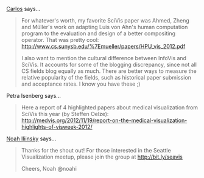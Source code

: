 <a href="http://cscheid.net" rel="nofollow noopener" target="_blank">Carlos</a> says…
>	For whatever's worth, my favorite SciVis paper was Ahmed, Zheng and Müller's work on adapting Luis von Ahn's human computation program to the evaluation and design of a better compositing operator. That was pretty cool: http://www.cs.sunysb.edu/%7Emueller/papers/HPU_vis_2012.pdf
>	
>	I also want to mention the cultural difference between InfoVis and SciVis. It accounts for some of the blogging discrepancy, since not all CS fields blog equally as much. There are better ways to measure the relative popularity of the fields, such as historical paper submission and acceptance rates. I know you have these ;)

Petra Isenberg says…
>	Here a report of 4 highlighted papers about medical visualization from SciVis this year (by Steffen Oelze):
>	http://medvis.org/2012/11/19/report-on-the-medical-visualization-highlights-of-visweek-2012/

<a href="http://ComplexDiagrams.com" rel="nofollow noopener" target="_blank">Noah Iliinsky</a> says…
>	Thanks for the shout out! For those interested in the Seattle Visualization meetup, please join the group at http://bit.ly/seavis
>	
>	Cheers, Noah 
>	@noahi

